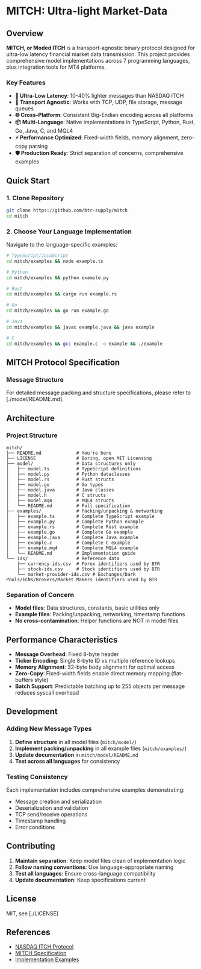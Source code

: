 # MITCH: Ultra-light Market-Data

## Overview

**MITCH, or Moded ITCH** is a transport-agnostic binary protocol designed for ultra-low latency financial market data transmission. This project provides comprehensive model implementations across 7 programming languages, plus integration tools for MT4 platforms.

### Key Features

- **🚀 Ultra-Low Latency**: 10-40% lighter messages than NASDAQ ITCH
- **🔄 Transport Agnostic**: Works with TCP, UDP, file storage, message queues
- **🌐 Cross-Platform**: Consistent Big-Endian encoding across all platforms  
- **📦 Multi-Language**: Native implementations in TypeScript, Python, Rust, Go, Java, C, and MQL4
- **⚡ Performance Optimized**: Fixed-width fields, memory alignment, zero-copy parsing
- **🛡️ Production Ready**: Strict separation of concerns, comprehensive examples

## Quick Start

### 1. Clone Repository
```bash
git clone https://github.com/btr-supply/mitch
cd mitch
```

### 2. Choose Your Language Implementation

Navigate to the language-specific examples:

```bash
# TypeScript/JavaScript
cd mitch/examples && node example.ts

# Python  
cd mitch/examples && python example.py

# Rust
cd mitch/examples && cargo run example.rs

# Go
cd mitch/examples && go run example.go

# Java
cd mitch/examples && javac example.java && java example

# C
cd mitch/examples && gcc example.c -o example && ./example
```

## MITCH Protocol Specification

### Message Structure

For detailed message packing and structure specifications, please refer to [./model/README.md].

## Architecture

### Project Structure

```
mitch/
├── README.md             # You're here
├── LICENSE               # Boring, open MIT Licensing
├── model/                # Data structures only
│   ├── model.ts          # TypeScript definitions
│   ├── model.py          # Python dataclasses  
│   ├── model.rs          # Rust structs
│   ├── model.go          # Go types
│   ├── model.java        # Java classes
│   ├── model.h           # C structs
│   ├── model.mq4         # MQL4 structs
│   └── README.md         # Full specification
├── examples/             # Packing/unpacking & networking
│   ├── example.ts        # Complete TypeScript example
│   ├── example.py        # Complete Python example  
│   ├── example.rs        # Complete Rust example
│   ├── example.go        # Complete Go example
│   ├── example.java      # Complete Java example
│   ├── example.c         # Complete C example
│   ├── example.mq4       # Complete MQL4 example
│   └── README.md         # Implementation guide
└── ids/                  # Reference data
    ├── currency-ids.csv  # Forex identifiers used by BTR
    ├── stock-ids.csv     # Stock identifiers used by BTR
    └── market-provider-ids.csv # Exchanges/Dark Pools/ECNs/Brokers/Market Makers identifiers used by BTR

```

### Separation of Concern

- **Model files**: Data structures, constants, basic utilities only
- **Example files**: Packing/unpacking, networking, timestamp functions
- **No cross-contamination**: Helper functions are NOT in model files

## Performance Characteristics

- **Message Overhead**: Fixed 8-byte header
- **Ticker Encoding**: Single 8-byte ID vs multiple reference lookups
- **Memory Alignment**: 32-byte body alignment for optimal access
- **Zero-Copy**: Fixed-width fields enable direct memory mapping (flat-buffers style)
- **Batch Support**: Predictable batching up to 255 objects per message reduces syscall overhead

## Development

### Adding New Message Types

1. **Define structure** in all model files (`mitch/model/`)
2. **Implement packing/unpacking** in all example files (`mitch/examples/`)  
3. **Update documentation** in `mitch/model/README.md`
4. **Test across all languages** for consistency

### Testing Consistency

Each implementation includes comprehensive examples demonstrating:
- Message creation and serialization
- Deserialization and validation  
- TCP send/receive operations
- Timestamp handling
- Error conditions

## Contributing

1. **Maintain separation**: Keep model files clean of implementation logic
2. **Follow naming conventions**: Use language-appropriate naming
3. **Test all languages**: Ensure cross-language compatibility
4. **Update documentation**: Keep specifications current

## License

MIT, see [./LICENSE]

## References

- [NASDAQ ITCH Protocol](./itch/v5-specs.pdf)
- [MITCH Specification](./model/README.md)
- [Implementation Examples](./examples/README.md)
